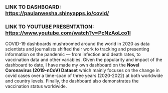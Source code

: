 ### LINK TO DASHBOARD: &ensp; https://paulanwesha.shinyapps.io/covid/
### LINK TO YOUTUBE PRESENTATION: &ensp; https://www.youtube.com/watch?v=PcNzAoLco1I

COVID-19 dashboards mushroomed around the world in 2020 as data scientists and journalists shifted their work to tracking and presenting information on the pandemic — from infection and death rates, to vaccination data and other variables. Given the popularity and impact of the dashboard to date, I have made my own dashboard on the **Novel Coronavirus (2019-nCoV) Dataset** which mainly focuses on the change in covid cases over a time-span of three years (2020-2022) at both worldwide and country levels. Finally, the dashboard also demonstrates the vaccination status worldwide.
